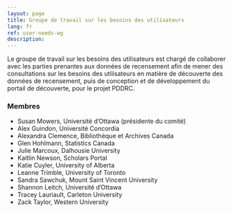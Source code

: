 ```yaml
---
layout: page
title: Groupe de travail sur les besoins des utilisateurs
lang: fr
ref: user-needs-wg
description:
---
```

Le groupe de travail sur les besoins des utilisateurs est chargé de collaborer avec les parties prenantes aux données de recensement afin de mener des consultations sur les besoins des utilisateurs en matière de découverte des données de recensement, puis de conception et de développement du portail de découverte, pour le projet PDDRC.

### Membres

- Susan Mowers, Université d’Ottawa (présidente du comité)
- Alex Guindon, Université Concordia
- Alexandra Clemence, Bibliothèque et Archives Canada
- Glen Hohlmann, Statistics Canada
- Julie Marcoux, Dalhousie University
- Kaitlin Newson, Scholars Portal
- Katie Cuyler, University of Alberta
- Leanne Trimble, University of Toronto
- Sandra Sawchuk, Mount Saint Vincent University
- Shannon Leitch, Université d’Ottawa
- Tracey Lauriault, Carleton University
- Zack Taylor, Western University
